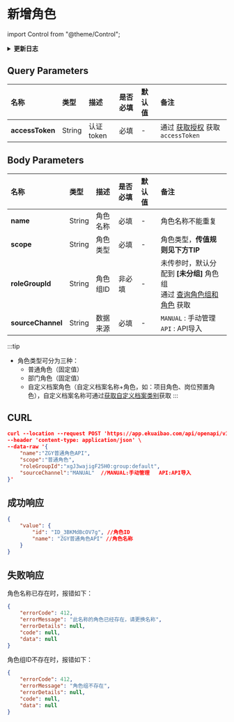 # 新增角色

import Control from "@theme/Control";

<Control
method="POST"
url="/api/openapi/v1/roledefs"
/>

<details>
  <summary><b>更新日志</b></summary>
  <div>

  [**1.3.0**](/docs/open-api/notice/update-log#130) -> 🆕 新增了本接口。<br/>

  </div>
</details>

## Query Parameters

| 名称 | 类型 | 描述 | 是否必填 | 默认值 | 备注 |
| :--- | :--- | :--- | :--- |:--- | :--- |
| **accessToken** | String | 认证token  | 必填  | -  | 通过 [获取授权](/docs/open-api/getting-started/auth) 获取 `accessToken` |

## Body Parameters

| 名称 | 类型 | 描述 | 是否必填 | 默认值 | 备注 |
| :--- | :--- | :--- | :--- |:--- | :--- |
| **name**          | String | 角色名称 | 必填   | - | 角色名称不能重复 |
| **scope**         | String | 角色类型 | 必填   | - | 角色类型，**传值规则见下方TIP** |
| **roleGroupId**   | String | 角色组ID | 非必填 | - | 未传参时，默认分配到 **[未分组]** 角色组<br/>通过 [查询角色组和角色](/docs/open-api/corporation/get-roles-group) 获取 |
| **sourceChannel** | String | 数据来源 | 必填   | - | `MANUAL` : 手动管理&emsp; `API` : API导入 |

:::tip
- 角色类型可分为三种：
  - 普通角色（固定值）
  - 部门角色（固定值）
  - 自定义档案角色（自定义档案名称+角色，如：项目角色、岗位预置角色），自定义档案名称可通过[获取自定义档案类别](/docs/open-api/dimensions/get-dimensions)获取
:::

## CURL
```json
curl --location --request POST 'https://app.ekuaibao.com/api/openapi/v1/roledefs?accessToken=ID_3BKMdBchD7g:xgJ3wajigF25H0' \
--header 'content-type: application/json' \
--data-raw '{
    "name":"ZGY普通角色API",
    "scope":"普通角色",
    "roleGroupId":"xgJ3wajigF25H0:group:default",
    "sourceChannel":"MANUAL"  //MANUAL:手动管理   API:API导入
}'
```

## 成功响应
```json
{
    "value": {
        "id": "ID_3BKMdBcOV7g", //角色ID
        "name": "ZGY普通角色API" //角色名称
    }
}
```

## 失败响应
角色名称已存在时，报错如下：
```json
{
    "errorCode": 412,
    "errorMessage": "此名称的角色已经存在，请更换名称",
    "errorDetails": null,
    "code": null,
    "data": null
}
```

角色组ID不存在时，报错如下：
```json
{
    "errorCode": 412,
    "errorMessage": "角色组不存在",
    "errorDetails": null,
    "code": null,
    "data": null
}
```

